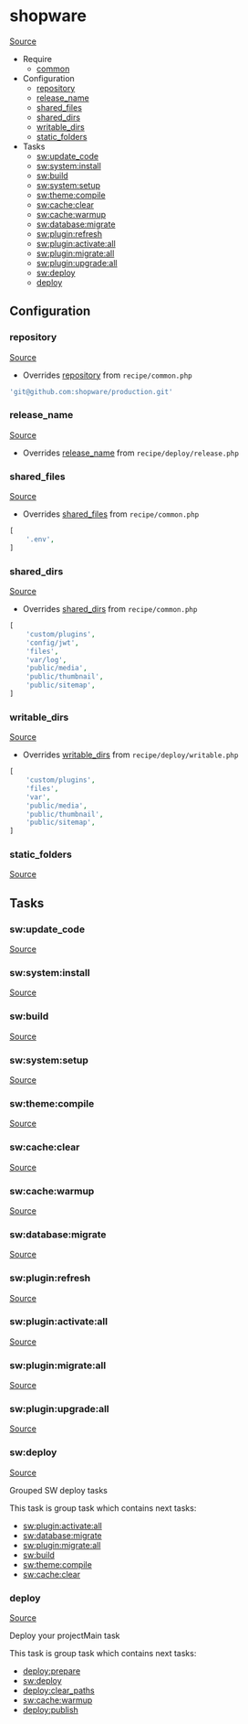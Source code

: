 <!-- DO NOT EDIT THIS FILE! -->
<!-- Instead edit recipe/shopware.php -->
<!-- Then run bin/docgen -->

# shopware

[Source](/recipe/shopware.php)



* Require
  * [common](/docs/recipe/common.md)
* Configuration
  * [repository](#repository)
  * [release_name](#release_name)
  * [shared_files](#shared_files)
  * [shared_dirs](#shared_dirs)
  * [writable_dirs](#writable_dirs)
  * [static_folders](#static_folders)
* Tasks
  * [sw:update_code](#swupdate_code)
  * [sw:system:install](#swsysteminstall)
  * [sw:build](#swbuild)
  * [sw:system:setup](#swsystemsetup)
  * [sw:theme:compile](#swthemecompile)
  * [sw:cache:clear](#swcacheclear)
  * [sw:cache:warmup](#swcachewarmup)
  * [sw:database:migrate](#swdatabasemigrate)
  * [sw:plugin:refresh](#swpluginrefresh)
  * [sw:plugin:activate:all](#swpluginactivateall)
  * [sw:plugin:migrate:all](#swpluginmigrateall)
  * [sw:plugin:upgrade:all](#swpluginupgradeall)
  * [sw:deploy](#swdeploy)
  * [deploy](#deploy)

## Configuration
### repository
[Source](https://github.com/deployphp/deployer/blob/master/recipe/shopware.php#L11)

* Overrides [repository](/docs/recipe/common.md#repository) from `recipe/common.php`



```php title="Default value"
'git@github.com:shopware/production.git'
```


### release_name
[Source](https://github.com/deployphp/deployer/blob/master/recipe/shopware.php#L13)

* Overrides [release_name](/docs/recipe/deploy/release.md#release_name) from `recipe/deploy/release.php`





### shared_files
[Source](https://github.com/deployphp/deployer/blob/master/recipe/shopware.php#L17)

* Overrides [shared_files](/docs/recipe/common.md#shared_files) from `recipe/common.php`



```php title="Default value"
[
    '.env',
]
```


### shared_dirs
[Source](https://github.com/deployphp/deployer/blob/master/recipe/shopware.php#L20)

* Overrides [shared_dirs](/docs/recipe/common.md#shared_dirs) from `recipe/common.php`



```php title="Default value"
[
    'custom/plugins',
    'config/jwt',
    'files',
    'var/log',
    'public/media',
    'public/thumbnail',
    'public/sitemap',
]
```


### writable_dirs
[Source](https://github.com/deployphp/deployer/blob/master/recipe/shopware.php#L29)

* Overrides [writable_dirs](/docs/recipe/deploy/writable.md#writable_dirs) from `recipe/deploy/writable.php`



```php title="Default value"
[
    'custom/plugins',
    'files',
    'var',
    'public/media',
    'public/thumbnail',
    'public/sitemap',
]
```


### static_folders
[Source](https://github.com/deployphp/deployer/blob/master/recipe/shopware.php#L37)






## Tasks

### sw:update_code
[Source](https://github.com/deployphp/deployer/blob/master/recipe/shopware.php#L39)




### sw:system:install
[Source](https://github.com/deployphp/deployer/blob/master/recipe/shopware.php#L42)




### sw:build
[Source](https://github.com/deployphp/deployer/blob/master/recipe/shopware.php#L45)




### sw:system:setup
[Source](https://github.com/deployphp/deployer/blob/master/recipe/shopware.php#L48)




### sw:theme:compile
[Source](https://github.com/deployphp/deployer/blob/master/recipe/shopware.php#L51)




### sw:cache:clear
[Source](https://github.com/deployphp/deployer/blob/master/recipe/shopware.php#L54)




### sw:cache:warmup
[Source](https://github.com/deployphp/deployer/blob/master/recipe/shopware.php#L57)




### sw:database:migrate
[Source](https://github.com/deployphp/deployer/blob/master/recipe/shopware.php#L61)




### sw:plugin:refresh
[Source](https://github.com/deployphp/deployer/blob/master/recipe/shopware.php#L64)




### sw:plugin:activate:all
[Source](https://github.com/deployphp/deployer/blob/master/recipe/shopware.php#L134)




### sw:plugin:migrate:all
[Source](https://github.com/deployphp/deployer/blob/master/recipe/shopware.php#L155)




### sw:plugin:upgrade:all
[Source](https://github.com/deployphp/deployer/blob/master/recipe/shopware.php#L175)




### sw:deploy
[Source](https://github.com/deployphp/deployer/blob/master/recipe/shopware.php#L198)

Grouped SW deploy tasks


This task is group task which contains next tasks:
* [sw:plugin:activate:all](/docs/recipe/shopware.md#swpluginactivateall)
* [sw:database:migrate](/docs/recipe/shopware.md#swdatabasemigrate)
* [sw:plugin:migrate:all](/docs/recipe/shopware.md#swpluginmigrateall)
* [sw:build](/docs/recipe/shopware.md#swbuild)
* [sw:theme:compile](/docs/recipe/shopware.md#swthemecompile)
* [sw:cache:clear](/docs/recipe/shopware.md#swcacheclear)


### deploy
[Source](https://github.com/deployphp/deployer/blob/master/recipe/shopware.php#L211)

Deploy your projectMain task


This task is group task which contains next tasks:
* [deploy:prepare](/docs/recipe/common.md#deployprepare)
* [sw:deploy](/docs/recipe/shopware.md#swdeploy)
* [deploy:clear_paths](/docs/recipe/deploy/clear_paths.md#deployclear_paths)
* [sw:cache:warmup](/docs/recipe/shopware.md#swcachewarmup)
* [deploy:publish](/docs/recipe/common.md#deploypublish)


